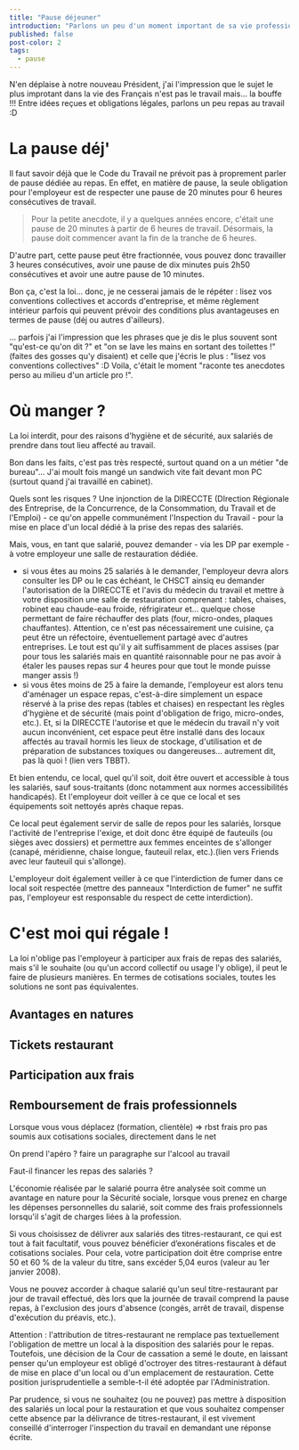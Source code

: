 ```yaml
---
title: "Pause déjeuner"
introduction: "Parlons un peu d'un moment important de sa vie professionnelle : la pause dej :D"
published: false
post-color: 2
tags:
  - pause
---
```


N'en déplaise à notre nouveau Président, j'ai l'impression que le sujet le plus improtant dans la vie des Français n'est pas le travail mais... la bouffe !!! 
Entre idées reçues et obligations légales, parlons un peu repas au travail :D

# La pause déj'

Il faut savoir déjà que le Code du Travail ne prévoit pas à proprement parler de pause dédiée au repas. En effet, en matière de pause, la seule obligation pour l'employeur est de respecter une pause de 20 minutes pour 6 heures consécutives de travail. 

> Pour la petite anecdote, il y a quelques années encore, c'était une pause de 20 minutes à partir de 6 heures de travail. Désormais, la pause doit commencer avant la fin de la tranche de 6 heures. 

D'autre part, cette pause peut être fractionnée, vous pouvez donc travailler 3 heures consécutives, avoir une pause de dix minutes puis 2h50 consécutives et avoir une autre pause de 10 minutes.

Bon ça, c'est la loi... donc, je ne cesserai jamais de le répéter : lisez vos conventions collectives et accords d'entreprise, et même règlement intérieur parfois qui peuvent prévoir des conditions plus avantageuses en termes de pause (déj ou autres d'ailleurs). 

... parfois j'ai l'impression que les phrases que je dis le plus souvent sont "qu'est-ce qu'on dit ?" et "on se lave les mains en sortant des toilettes !" (faites des gosses qu'y disaient) et celle que j'écris le plus : "lisez vos conventions collectives" :D Voila, c'était le moment "raconte tes anecdotes perso au milieu d'un article pro !".


# Où manger ?

La loi interdit, pour des raisons d'hygiène et de sécurité, aux salariés de prendre dans tout lieu affecté au travail. 

Bon dans les faits, c'est pas très respecté, surtout quand on a un métier "de bureau"... J'ai moult fois mangé un sandwich vite fait devant mon PC (surtout quand j'ai travaillé en cabinet). 

Quels sont les risques ? Une injonction de la DIRECCTE (DIrection Régionale des Entreprise, de la Concurrence, de la Consommation, du Travail et de l'Emploi) - ce qu'on appelle communément l'Inspection du Travail - pour la mise en place d'un local dédié à la prise des repas des salariés. 

Mais, vous, en tant que salarié, pouvez demander - via les DP par exemple - à votre employeur une salle de restauration dédiée. 
- si vous êtes au moins 25 salariés à le demander, l'employeur devra alors consulter les DP ou le cas échéant, le CHSCT ainsiq eu demander l'autorisation de la DIRECCTE et l'avis du médecin du travail et mettre à votre disposition une salle de restauration comprenant : tables, chaises, robinet eau chaude-eau froide, réfrigirateur et... quelque chose permettant de faire réchauffer des plats (four, micro-ondes, plaques chauffantes). Attention, ce n'est pas nécessairement une cuisine, ça peut être un réfectoire, éventuellement partagé avec d'autres entreprises. Le tout est qu'il y ait suffisamment de places assises (par pour tous les salariés mais en quantité raisonnable pour ne pas avoir à étaler les pauses repas sur 4 heures pour que tout le monde puisse manger assis !)
- si vous êtes moins de 25 à faire la demande, l'employeur est alors tenu d'aménager un espace repas, c'est-à-dire simplement un espace réservé à la prise des repas (tables et chaises) en respectant les règles d'hygiène et de sécurité (mais point d'obligation de frigo, micro-ondes, etc.). Et, si la DIRECCTE l'autorise et que le médecin du travail n'y voit aucun inconvénient, cet espace peut être installé dans des locaux affectés au travail hormis les lieux de stockage, d'utilisation et de préparation de substances toxiques ou dangereuses... autrement dit, pas là quoi ! (lien vers TBBT). 

Et bien entendu, ce local, quel qu'il soit, doit être ouvert et accessible à tous les salariés, sauf sous-traitants (donc notamment aux normes accessibilités handicapés). Et l'employeur doit veiller à ce que ce local et ses équipements soit nettoyés après chaque repas. 

Ce local peut également servir de salle de repos pour les salariés, lorsque l'activité de l'entreprise l'exige, et doit donc être équipé de fauteuils (ou sièges avec dossiers) et permettre aux femmes enceintes de s'allonger (canapé, méridienne, chaise longue, fauteuil relax, etc.).(lien vers Friends avec leur fauteuil qui s'allonge). 

L'employeur doit également veiller à ce que l'interdiction de fumer dans ce local soit respectée (mettre des panneaux "Interdiction de fumer" ne suffit pas, l'employeur est responsable du respect de cette interdiction). 

# C'est moi qui régale !

La loi n'oblige pas l'employeur à participer aux frais de repas des salariés, mais s'il le souhaite (ou qu'un accord collectif ou usage l'y oblige), il peut le faire de plusieurs manières. En termes de cotisations sociales, toutes les solutions ne sont pas équivalentes.

## Avantages en natures

## Tickets restaurant

## Participation aux frais

## Remboursement de frais professionnels

Lorsque vous vous déplacez (formation, clientèle) => rbst frais pro pas soumis aux cotisations sociales, directement dans le net


On prend l'apéro ? faire un paragraphe sur l'alcool au travail



Faut-il financer les repas des salariés ?

L'économie réalisée par le salarié pourra être analysée soit comme un avantage en nature pour la Sécurité sociale, lorsque vous prenez en charge les dépenses personnelles du salarié, soit comme des frais professionnels lorsqu'il s'agit de charges liées à la profession.

Si vous choisissez de délivrer aux salariés des titres-restaurant, ce qui est tout à fait facultatif, vous pouvez bénéficier d’exonérations fiscales et de cotisations sociales. Pour cela, votre participation doit être comprise entre 50 et 60 % de la valeur du titre, sans excéder 5,04 euros (valeur au 1er janvier 2008).

Vous ne pouvez accorder à chaque salarié qu'un seul titre-restaurant par jour de travail effectué, dès lors que la journée de travail comprend la pause repas, à l'exclusion des jours d'absence (congés, arrêt de travail, dispense d'exécution du préavis, etc.).

Attention : l'attribution de titres-restaurant ne remplace pas textuellement l'obligation de mettre un local à la disposition des salariés pour le repas. Toutefois, une décision de la Cour de cassation a semé le doute, en laissant penser qu'un employeur est obligé d'octroyer des titres-restaurant à défaut de mise en place d'un local ou d'un emplacement de restauration. Cette position jurisprudentielle a semble-t-il été adoptée par l'Administration.

Par prudence, si vous ne souhaitez (ou ne pouvez) pas mettre à disposition des salariés un local pour la restauration et que vous souhaitez compenser cette absence par la délivrance de titres-restaurant, il est vivement conseillé d'interroger l'inspection du travail en demandant une réponse écrite.


